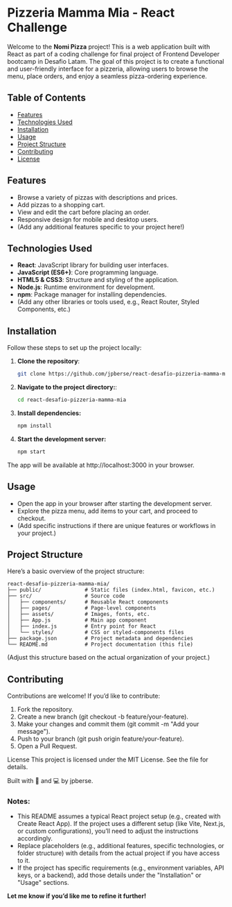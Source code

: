 # Pizzeria Mamma Mia - React Challenge

Welcome to the **Nomi Pizza** project! This is a web application built with React as part of a coding challenge for final project of Frontend Developer bootcamp in Desafio Latam. The goal of this project is to create a functional and user-friendly interface for a pizzeria, allowing users to browse the menu, place orders, and enjoy a seamless pizza-ordering experience.

## Table of Contents
- [Features](#features)
- [Technologies Used](#technologies-used)
- [Installation](#installation)
- [Usage](#usage)
- [Project Structure](#project-structure)
- [Contributing](#contributing)
- [License](#license)

## Features
- Browse a variety of pizzas with descriptions and prices.
- Add pizzas to a shopping cart.
- View and edit the cart before placing an order.
- Responsive design for mobile and desktop users.
- (Add any additional features specific to your project here!)

## Technologies Used
- **React**: JavaScript library for building user interfaces.
- **JavaScript (ES6+)**: Core programming language.
- **HTML5 & CSS3**: Structure and styling of the application.
- **Node.js**: Runtime environment for development.
- **npm**: Package manager for installing dependencies.
- (Add any other libraries or tools used, e.g., React Router, Styled Components, etc.)

## Installation
Follow these steps to set up the project locally:

1. **Clone the repository**:
   ```bash
   git clone https://github.com/jpberse/react-desafio-pizzeria-mamma-mia.git

2. **Navigate to the project directory:**:
   ```bash
   cd react-desafio-pizzeria-mamma-mia

3. **Install dependencies:**
   ```bash
   npm install

4. **Start the development server:**
   ```bash
   npm start

The app will be available at http://localhost:3000 in your browser.

## Usage
- Open the app in your browser after starting the development server.
- Explore the pizza menu, add items to your cart, and proceed to checkout.
- (Add specific instructions if there are unique features or workflows in your project.)

## Project Structure

Here’s a basic overview of the project structure:

```
react-desafio-pizzeria-mamma-mia/
├── public/              # Static files (index.html, favicon, etc.)
├── src/                 # Source code
│   ├── components/      # Reusable React components
│   ├── pages/           # Page-level components
│   ├── assets/          # Images, fonts, etc.
│   ├── App.js           # Main app component
│   ├── index.js         # Entry point for React
│   └── styles/          # CSS or styled-components files
├── package.json         # Project metadata and dependencies
└── README.md            # Project documentation (this file)
```

(Adjust this structure based on the actual organization of your project.)

## Contributing

Contributions are welcome! If you’d like to contribute:

1. Fork the repository.
2. Create a new branch (git checkout -b feature/your-feature).
3. Make your changes and commit them (git commit -m "Add your message").
4. Push to your branch (git push origin feature/your-feature).
5. Open a Pull Request.

License
This project is licensed under the MIT License. See the  file for details.

Built with 🍕 and 💻 by jpberse.

### Notes:
- This README assumes a typical React project setup (e.g., created with Create React App). If the project uses a different setup (like Vite, Next.js, or custom configurations), you’ll need to adjust the instructions accordingly.
- Replace placeholders (e.g., additional features, specific technologies, or folder structure) with details from the actual project if you have access to it.
- If the project has specific requirements (e.g., environment variables, API keys, or a backend), add those details under the "Installation" or "Usage" sections.

**Let me know if you’d like me to refine it further!**